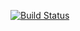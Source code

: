 [![Build Status](https://travis-ci.com/afesguerra/happy-feet.svg?branch=master)](https://travis-ci.com/afesguerra/happy-feet)